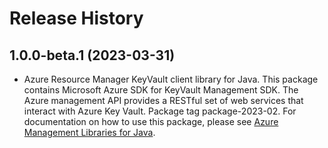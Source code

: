 # Release History

## 1.0.0-beta.1 (2023-03-31)

- Azure Resource Manager KeyVault client library for Java. This package contains Microsoft Azure SDK for KeyVault Management SDK. The Azure management API provides a RESTful set of web services that interact with Azure Key Vault. Package tag package-2023-02. For documentation on how to use this package, please see [Azure Management Libraries for Java](https://aka.ms/azsdk/java/mgmt).
